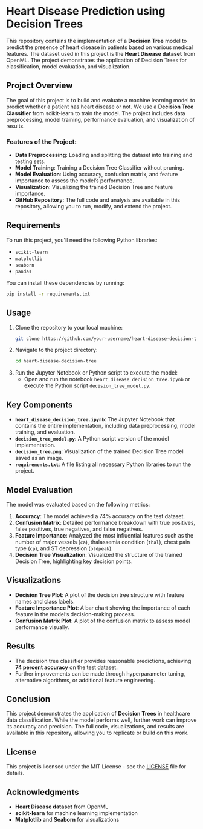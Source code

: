 # Heart Disease Prediction using Decision Trees

This repository contains the implementation of a **Decision Tree** model to predict the presence of heart disease in patients based on various medical features. The dataset used in this project is the **Heart Disease dataset** from OpenML. The project demonstrates the application of Decision Trees for classification, model evaluation, and visualization.

## Project Overview

The goal of this project is to build and evaluate a machine learning model to predict whether a patient has heart disease or not. We use a **Decision Tree Classifier** from scikit-learn to train the model. The project includes data preprocessing, model training, performance evaluation, and visualization of results.

### Features of the Project:
- **Data Preprocessing**: Loading and splitting the dataset into training and testing sets.
- **Model Training**: Training a Decision Tree Classifier without pruning.
- **Model Evaluation**: Using accuracy, confusion matrix, and feature importance to assess the model’s performance.
- **Visualization**: Visualizing the trained Decision Tree and feature importance.
- **GitHub Repository**: The full code and analysis are available in this repository, allowing you to run, modify, and extend the project.

## Requirements

To run this project, you'll need the following Python libraries:

- `scikit-learn`
- `matplotlib`
- `seaborn`
- `pandas`

You can install these dependencies by running:

```bash
pip install -r requirements.txt
```

## Usage

1. Clone the repository to your local machine:
   ```bash
   git clone https://github.com/your-username/heart-disease-decision-tree.git
   ```
2. Navigate to the project directory:
   ```bash
   cd heart-disease-decision-tree
   ```
3. Run the Jupyter Notebook or Python script to execute the model:
   - Open and run the notebook `heart_disease_decision_tree.ipynb` or execute the Python script `decision_tree_model.py`.

## Key Components

- **`heart_disease_decision_tree.ipynb`**: The Jupyter Notebook that contains the entire implementation, including data preprocessing, model training, and evaluation.
- **`decision_tree_model.py`**: A Python script version of the model implementation.
- **`decision_tree.png`**: Visualization of the trained Decision Tree model saved as an image.
- **`requirements.txt`**: A file listing all necessary Python libraries to run the project.

## Model Evaluation

The model was evaluated based on the following metrics:

1. **Accuracy**: The model achieved a 74% accuracy on the test dataset.
2. **Confusion Matrix**: Detailed performance breakdown with true positives, false positives, true negatives, and false negatives.
3. **Feature Importance**: Analyzed the most influential features such as the number of major vessels (`ca`), thalassemia condition (`thal`), chest pain type (`cp`), and ST depression (`oldpeak`).
4. **Decision Tree Visualization**: Visualized the structure of the trained Decision Tree, highlighting key decision points.

## Visualizations

- **Decision Tree Plot**: A plot of the decision tree structure with feature names and class labels.
- **Feature Importance Plot**: A bar chart showing the importance of each feature in the model’s decision-making process.
- **Confusion Matrix Plot**: A plot of the confusion matrix to assess model performance visually.

## Results

- The decision tree classifier provides reasonable predictions, achieving **74 percent accuracy** on the test dataset.
- Further improvements can be made through hyperparameter tuning, alternative algorithms, or additional feature engineering.
  
## Conclusion

This project demonstrates the application of **Decision Trees** in healthcare data classification. While the model performs well, further work can improve its accuracy and precision. The full code, visualizations, and results are available in this repository, allowing you to replicate or build on this work.

## License

This project is licensed under the MIT License - see the [LICENSE](LICENSE) file for details.

## Acknowledgments

- **Heart Disease dataset** from OpenML
- **scikit-learn** for machine learning implementation
- **Matplotlib** and **Seaborn** for visualizations
```
